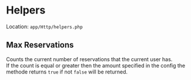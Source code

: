 # Helpers
Location: `app/Http/helpers.php`

## Max Reservations
Counts the current number of reservations that the current user has.  
If the count is equal or greater then the amount specified in the config the methode returns `true` if not `false` will be returned.
